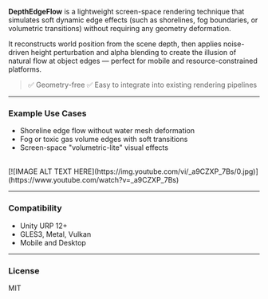 **DepthEdgeFlow** is a lightweight screen-space rendering technique that simulates soft dynamic edge effects (such as shorelines, fog boundaries, or volumetric transitions) without requiring any geometry deformation.

It reconstructs world position from the scene depth, then applies noise-driven height perturbation and alpha blending to create the illusion of natural flow at object edges — perfect for mobile and resource-constrained platforms.

> ✅ Geometry-free
> ✅ Easy to integrate into existing rendering pipelines

---

### Example Use Cases

- Shoreline edge flow without water mesh deformation  
- Fog or toxic gas volume edges with soft transitions  
- Screen-space "volumetric-lite" visual effects
<br>
[![IMAGE ALT TEXT HERE](https://img.youtube.com/vi/_a9CZXP_7Bs/0.jpg)](https://www.youtube.com/watch?v=_a9CZXP_7Bs)

---

### Compatibility

- Unity URP 12+  
- GLES3, Metal, Vulkan  
- Mobile and Desktop

---

### License

MIT
